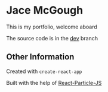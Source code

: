 # Jace McGough
This is my portfolio, welcome aboard

The source code is in the [dev](https://github.com/TangyOhio/TangyOhio.github.io/tree/dev) branch

## Other Information
Created with `create-react-app`

Built with the help of [React-Particle-JS](https://github.com/Wufe/react-particles-js)
